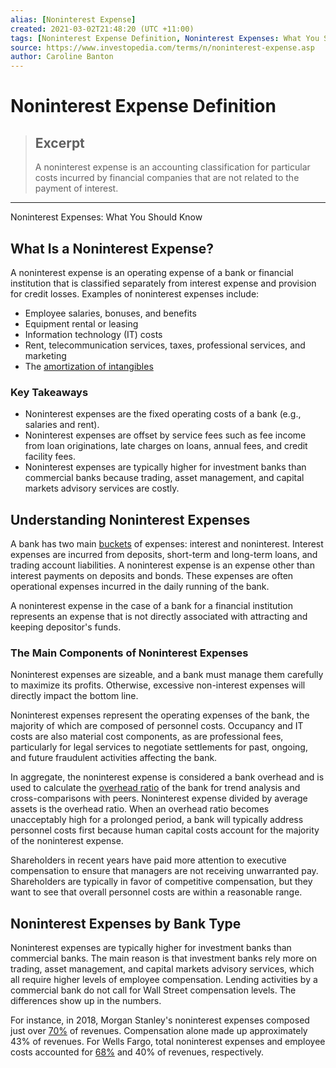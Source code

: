 ```yaml
---
alias: [Noninterest Expense]
created: 2021-03-02T21:48:20 (UTC +11:00)
tags: [Noninterest Expense Definition, Noninterest Expenses: What You Should Know]
source: https://www.investopedia.com/terms/n/noninterest-expense.asp
author: Caroline Banton
---
```


# Noninterest Expense Definition

> ## Excerpt
> A noninterest expense is an accounting classification for particular costs incurred by financial companies that are not related to the payment of interest.

---

Noninterest Expenses: What You Should Know
## What Is a Noninterest Expense?

A noninterest expense is an operating expense of a bank or financial institution that is classified separately from interest expense and provision for credit losses. Examples of noninterest expenses include:

-   Employee salaries, bonuses, and benefits
-   Equipment rental or leasing
-   Information technology (IT) costs
-   Rent, telecommunication services, taxes, professional services, and marketing
-   The [amortization of intangibles](https://www.investopedia.com/terms/a/amortization-of-intangibles.asp)

### Key Takeaways

-   Noninterest expenses are the fixed operating costs of a bank (e.g., salaries and rent).
-   Noninterest expenses are offset by service fees such as fee income from loan originations, late charges on loans, annual fees, and credit facility fees.
-   Noninterest expenses are typically higher for investment banks than commercial banks because trading, asset management, and capital markets advisory services are costly.

## Understanding Noninterest Expenses

A bank has two main [buckets](https://www.investopedia.com/terms/b/bucket.asp) of expenses: interest and noninterest. Interest expenses are incurred from deposits, short-term and long-term loans, and trading account liabilities. A noninterest expense is an expense other than interest payments on deposits and bonds. These expenses are often operational expenses incurred in the daily running of the bank.

A noninterest expense in the case of a bank for a financial institution represents an expense that is not directly associated with attracting and keeping depositor's funds. 

### The Main Components of Noninterest Expenses

Noninterest expenses are sizeable, and a bank must manage them carefully to maximize its profits. Otherwise, excessive non-interest expenses will directly impact the bottom line.

Noninterest expenses represent the operating expenses of the bank, the majority of which are composed of personnel costs. Occupancy and IT costs are also material cost components, as are professional fees, particularly for legal services to negotiate settlements for past, ongoing, and future fraudulent activities affecting the bank.

In aggregate, the noninterest expense is considered a bank overhead and is used to calculate the [overhead ratio](https://www.investopedia.com/terms/o/overhead-ratio.asp) of the bank for trend analysis and cross-comparisons with peers. Noninterest expense divided by average assets is the overhead ratio. When an overhead ratio becomes unacceptably high for a prolonged period, a bank will typically address personnel costs first because human capital costs account for the majority of the noninterest expense.

Shareholders in recent years have paid more attention to executive compensation to ensure that managers are not receiving unwarranted pay. Shareholders are typically in favor of competitive compensation, but they want to see that overall personnel costs are within a reasonable range.

## Noninterest Expenses by Bank Type

Noninterest expenses are typically higher for investment banks than commercial banks. The main reason is that investment banks rely more on trading, asset management, and capital markets advisory services, which all require higher levels of employee compensation. Lending activities by a commercial bank do not call for Wall Street compensation levels. The differences show up in the numbers.

For instance, in 2018, Morgan Stanley's noninterest expenses composed just over [70%](https://www.morganstanley.com/about-us-ir/shareholder/4q2018.pdf) of revenues. Compensation alone made up approximately 43% of revenues. For Wells Fargo, total noninterest expenses and employee costs accounted for [68%](https://www08.wellsfargomedia.com/assets/pdf/about/investor-relations/earnings/fourth-quarter-2018-earnings.pdf) and 40% of revenues, respectively.
